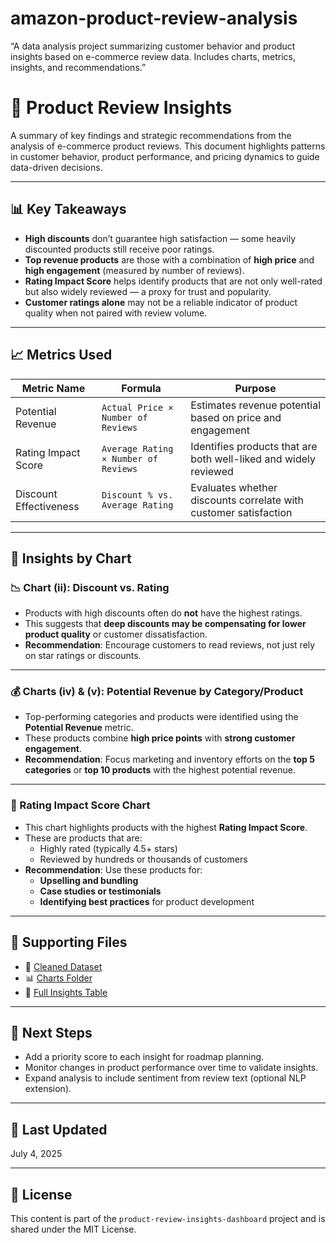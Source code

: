 # amazon-product-review-analysis
“A data analysis project summarizing customer behavior and product insights based on e-commerce review data. Includes charts, metrics, insights, and recommendations.”
# 📘 Product Review Insights

A summary of key findings and strategic recommendations from the analysis of e-commerce product reviews. This document highlights patterns in customer behavior, product performance, and pricing dynamics to guide data-driven decisions.

---

## 📊 Key Takeaways

- **High discounts** don’t guarantee high satisfaction — some heavily discounted products still receive poor ratings.
- **Top revenue products** are those with a combination of **high price** and **high engagement** (measured by number of reviews).
- **Rating Impact Score** helps identify products that are not only well-rated but also widely reviewed — a proxy for trust and popularity.
- **Customer ratings alone** may not be a reliable indicator of product quality when not paired with review volume.

---

## 📈 Metrics Used

| Metric Name           | Formula                                  | Purpose |
|------------------------|-------------------------------------------|---------|
| Potential Revenue      | `Actual Price × Number of Reviews`        | Estimates revenue potential based on price and engagement |
| Rating Impact Score    | `Average Rating × Number of Reviews`      | Identifies products that are both well-liked and widely reviewed |
| Discount Effectiveness | `Discount % vs. Average Rating`           | Evaluates whether discounts correlate with customer satisfaction |

---

## 📌 Insights by Chart

### 📉 Chart (ii): Discount vs. Rating
- Products with high discounts often do **not** have the highest ratings.
- This suggests that **deep discounts may be compensating for lower product quality** or customer dissatisfaction.
- **Recommendation**: Encourage customers to read reviews, not just rely on star ratings or discounts.

---

### 💰 Charts (iv) & (v): Potential Revenue by Category/Product
- Top-performing categories and products were identified using the **Potential Revenue** metric.
- These products combine **high price points** with **strong customer engagement**.
- **Recommendation**: Focus marketing and inventory efforts on the **top 5 categories** or **top 10 products** with the highest potential revenue.

---

### 🌟 Rating Impact Score Chart
- This chart highlights products with the highest **Rating Impact Score**.
- These are products that are:
  - Highly rated (typically 4.5+ stars)
  - Reviewed by hundreds or thousands of customers
- **Recommendation**: Use these products for:
  - **Upselling and bundling**
  - **Case studies or testimonials**
  - **Identifying best practices** for product development

---

## 📁 Supporting Files

- 📄 [Cleaned Dataset](../data/product_reviews_clean.csv)
- 📊 [Charts Folder](../charts/)
- 📘 [Full Insights Table](../insights/product-review-insights.md)

---

## 🧠 Next Steps

- Add a priority score to each insight for roadmap planning.
- Monitor changes in product performance over time to validate insights.
- Expand analysis to include sentiment from review text (optional NLP extension).

---

## 📅 Last Updated

July 4, 2025

---

## 🧾 License

This content is part of the `product-review-insights-dashboard` project and is shared under the MIT License.
